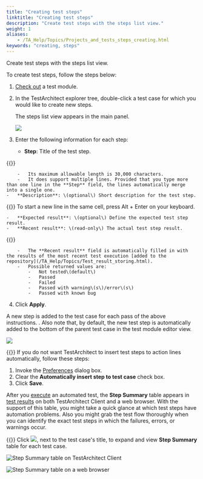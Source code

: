 ```yaml
--- 
title: "Creating test steps"
linktitle: "Creating test steps"
description: "Create test steps with the steps list view."
weight: 1
aliases: 
    - /TA_Help/Topics/Projects_and_tests_steps_creating.html
keywords: "creating, steps"
---
```


Create test steps with the steps list view.

To create test steps, follow the steps below:

1.  [Check out](/TA_Help/Topics/Project_items_checkout.html) a test module.

2.  In the TestArchitect explorer tree, double-click a test case for which you would like to create new steps.

    The steps list view appears in the main panel.

    ![](/images/TA_Help/Images/listview_steps.png)

3.  Enter the following information for each step:

    -   **Step**: Title of the test step.

{{<note>}}

        -   Its maximum allowable length is 30,000 characters.
        -   It does support multiple lines. Provided that you type more than one line in the **Step** field, the lines automatically merge into a single one.
    -   **Description**: \(optional\) Short description for the test step.

{{<tip>}} To start a new line in the same cell, press Alt + Enter on your keyboard.

    -   **Expected result**: \(optional\) Define the expected test step result.
    -   **Recent result**: \(read-only\) The actual test step result.

{{<note>}}

        -   The **Recent result** field is automatically filled in with the results of the most recent test execution [added to the repository](/TA_Help/Topics/Test_result_storing.html).
        -   Possible returned values are:
            -   Not tested\(default\)
            -   Passed
            -   Failed
            -   Passed with warning\(s\)/error\(s\)
            -   Passed with known bug
4.  Click **Apply**.


A new step is added to the test case for each pass of the above instructions. . Also note that, by default, the new test step is automatically added to the bottom of the parent test case in the test module editor view.

![](/images/TA_Help/Images/ug67.png)

{{<tip>}} If you do not want TestArchitect to insert test steps to action lines automatically, follow these steps:

1.  Invoke the [Preferences](/TA_Help/Topics/Additional_features_preferences.html) dialog box.
2.  Clear the **Automatically insert step to test case** check box.
3.  Click **Save**.

After you [execute](/TA_Help/Topics/Projects_execute_test.html) an automated test, the **Step Summary** table appears in [test results](/TA_Help/Topics/Test_result.html) on both TestArchitect Client and a web browser. With the support of this table, you might take a quick glance at which test steps have automation problems. Also you might grab the test flow thoroughly when you can identify the exact test steps in which the failures, errors, or warnings occur.

{{<note>}} Click ![](/images/TA_Help/Images/Test_results_expand_detail.png), next to the test case's title, to expand and view **Step Summary** table for each test case.

![](/images/TA_Help/Images/step_summary_table_tac.png "Step Summary table on TestArchitect Client")

![](/images/TA_Help/Images/step_summary_table_web.png "Step Summary table on a web browser")



